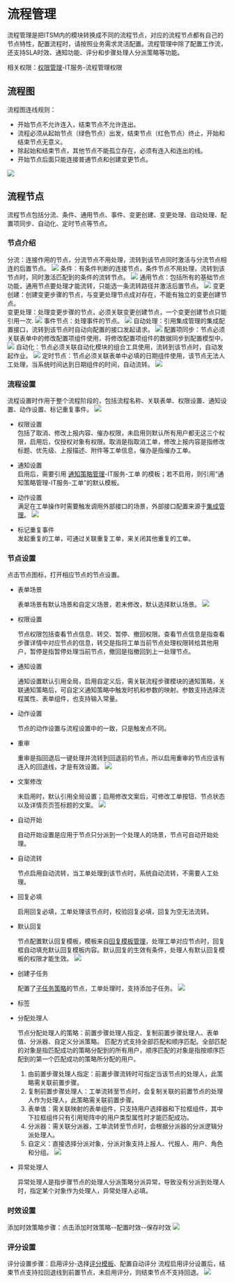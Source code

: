 # 流程管理
流程管理是把ITSM内的模块转换成不同的流程节点，对应的流程节点都有自己的节点特性，配置流程时，请按照业务需求灵活配置。流程管理中除了配置工作流，还支持SLA时效、通知功能、评分和步骤处理人分派策略等功能。

相关权限：[权限管理](../../100.系统配置/用户管理.md/#权限管理)-IT服务-流程管理权限
## 流程图
流程图连线规则：
- 开始节点不允许连入，结束节点不允许连出。
- 流程必须从起始节点（绿色节点）出发，结束节点（红色节点）终止，开始和结束节点无意义。
- 除起始和结束节点，其他节点不能孤立存在，必须有连入和连出的线。
- 开始节点后面只能连接普通节点和创建变更节点。

![](images/绘制流程图.gif)

## 流程节点
流程节点包括分流、条件、通用节点、事件、变更创建、变更处理、自动处理、配置项同步、自动化、定时节点等节点。

### 节点介绍
分流：连接作用的节点，分流节点不用处理，流转到该节点同时激活与分流节点相连的后置节点。
![](images/分流节点.png)
条件：有条件判断的连接节点，条件节点不用处理，流转到该节点时，同时激活匹配到的条件的流转节点。
![](images/条件节点.png)
通用节点：包括所有的基础节点功能，通用节点要处理才能流转，只能选一条流转路径并激活后置节点。
![](images/通用节点.png)
变更创建：创建变更步骤的节点，与变更处理节点成对存在，不能有独立的变更创建节点。<br>
变更处理：处理变更步骤的节点，必须关联变更创建节点，一个变更创建节点只能引用一次.
![](images/变更节点.png)
事件节点：处理事件的节点。
![](images/事件节点.png)
自动处理：引用集成管理的集成配置接口，流转到该节点时自动向配置的接口发起请求。
![](images/自动处理节点.png)
配置项同步：节点必须关联表单中的修改配置项组件使用，将修改配置项组件的数据同步到配置模型中。
![](images/配置项同步节点.png)
自动化：节点必须关联自动化模块的组合工具使用，流转到该节点时，自动发起作业。
![](images/自动化节点.png)
定时节点：节点必须关联表单中必填的日期组件使用，该节点无法人工处理，当系统时间达到日期组件的时间，自动流转。
![](images/定时节点.png)

### 流程设置
流程设置时作用于整个流程阶段的，包括流程名称、关联表单、权限设置、通知设置、动作设置、标记重复事件。
![](images/流程设置.png)
- 权限设置<br>
  包括了取消、修改上报内容、催办权限，未启用则默认所有用户都无这三个权限，启用后，仅授权对象有权限。取消是指取消工单，修改上报内容是指修改标题、优先级、上报描述、附件等工单信息，催办是指催办工单。

- 通知设置<br>
  启用后，需要引用 [通知策略管理](../../100.系统配置/通知策略管理.md)-IT服务-工单 的模板；若不启用，则引用“通知策略管理-IT服务-工单”的默认模板。

- 动作设置<br>
  满足在工单操作时需要触发调用外部接口的场景，外部接口配置来源于[集成管理](../../100.系统配置/集成管理.md)。
![](images/流程设置_动作设置.gif)
- 标记重复事件<br>
  发起重复的工单，可通过关联重复工单，来关闭其他重复的工单。

### 节点设置
点击节点图标，打开相应节点的节点设置。

- 表单场景
  
  表单场景有默认场景和自定义场景，若未修改，默认选择默认场景。
  ![](images/节点设置_表单场景.png)

- 权限设置
  
  节点权限包括查看节点信息、转交、暂停、撤回权限。查看节点信息是指查看步骤详情中对应节点的信息，转交是指将工单当前节点处理权限转给其他用户，暂停是指暂停处理当前节点，撤回是指撤回到上一处理节点。

- 通知设置
  
  通知设置默认引用全局，启用自定义后，需关联流程步骤模块的通知策略，关联通知策略后，可自定义通知策略中触发时机和参数的映射。参数支持选择流程属性、表单组件，也支持输入常量。

- 动作设置
  
  节点的动作设置与流程设置中的一致，只是触发点不同。

- 重审
  
  重审是指回退后一键处理并流转到回退前的节点，所以启用重审的节点应该有连入的回退线，才是有效设置。
  ![](images/节点设置_重审.png)

- 文案修改
  
  未启用时，默认引用全局设置；启用修改文案后，可修改工单按钮、节点状态以及详情页页签标题的文案。
  ![](images/节点设置_修改文案.gif)

- 自动开始
  
  自动开始设置是应用于节点只分派到一个处理人的场景，节点可自动开始处理。

- 自动流转
  
  节点启用自动流转，当工单处理到该节点时，系统自动流转，不需要人工处理。

- 回复必填
  
  启用回复必填，工单处理该节点时，校验回复必填，回复为空无法流转。

- 默认回复
  
  节点配置默认回复模板，模板来自[回复模板管理](../其他配置管理/配置管理.md/#5回复模板管理)，处理工单对应节点时，回复框自动填充默认回复模板内容。默认回复的生效有条件，处理人有默认回复模板的权限才能生效。
  ![](images/节点设置_回复模板.png)

- 创建子任务
  
  配置了[子任务策略](../其他配置管理/配置管理.md/#1子任务策略管理)的节点，工单处理时，支持添加子任务。
  ![](images/节点设置_创建子任务.gif)

- 标签
- 分配处理人
  
  节点分配处理人的策略：前置步骤处理人指定、复制前置步骤处理人、表单值、分派器、自定义分派策略。 匹配方式支持全部匹配和顺序匹配。全部匹配的对象是指匹配成功的策略分配到的所有用户，顺序匹配的对象是指按顺序匹配到的第一个匹配成功的策略所分配的用户。
  1. 由前置步骤处理人指定：前置步骤流转时可指定当该节点的处理人，此策略需关联前置步骤。
  2. 复制前置步骤处理人：工单流转至节点时，会复制关联的前置节点的处理人作为处理人，此策略需关联前置步骤。
  3. 表单值：需关联映射的表单组件，只支持用户选择器和下拉框组件，其中下拉框组件只有引用矩阵中的用户类型属性时才能匹配成功。
  4. 分派器：需关联分派器，工单流转至节点时，会根据分派器的分派逻辑分派处理人。
  5. 自定义：直接选择分派对象，分派对象支持上报人、代报人、用户、角色和分组。
   ![](images/节点设置_分配处理人.gif)

- 异常处理人
  
  异常处理人是指步骤节点的处理人分派策略分派异常，导致没有分派到处理人时，指定某个对象作为处理人，异常处理人必填。
  
### 时效设置
添加时效策略步骤：点击添加时效策略--配置时效--保存时效
![](images/节点设置_时效设置.gif)

### 评分设置
评分设置步骤：启用评分-选择[评分模板](../其他配置管理/配置管理.md/#3评分模板管理)、配置自动评分
流程启用评分设置后，结束节点支持拉回退线到前置节点，未启用评分，则结束节点不支持回退。
![](images/节点设置_评分设置.png)
